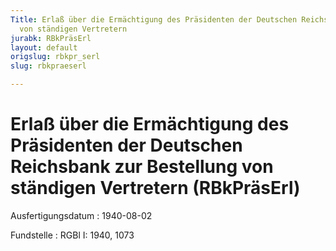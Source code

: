 ```yaml
---
Title: Erlaß über die Ermächtigung des Präsidenten der Deutschen Reichsbank zur Bestellung
  von ständigen Vertretern
jurabk: RBkPräsErl
layout: default
origslug: rbkpr_serl
slug: rbkpraeserl

---
```


# Erlaß über die Ermächtigung des Präsidenten der Deutschen Reichsbank zur Bestellung von ständigen Vertretern (RBkPräsErl)

Ausfertigungsdatum
:   1940-08-02

Fundstelle
:   RGBl I: 1940, 1073

